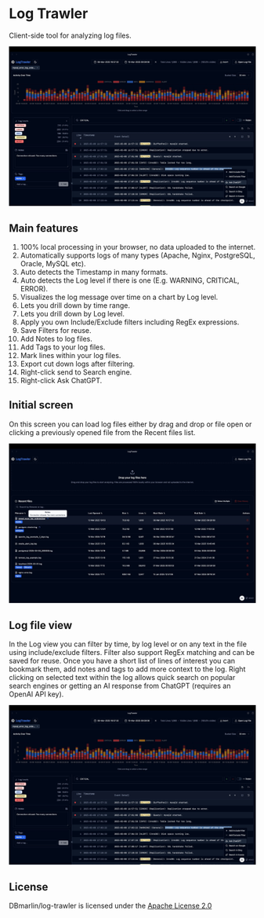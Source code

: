 # Log Trawler

Client-side tool for analyzing log files.

![Log Trawler log viewer](screenshots/logviewer.jpeg)

## Main features

1. 100% local processing in your browser, no data uploaded to the internet.
2. Automatically supports logs of many types (Apache, Nginx, PostgreSQL, Oracle, MySQL etc).
3. Auto detects the Timestamp in many formats.
4. Auto detects the Log level if there is one (E.g. WARNING, CRITICAL, ERROR).
5. Visualizes the log message over time on a chart by Log level.
6. Lets you drill down by time range.
7. Lets you drill down by Log level.
8. Apply you own Include/Exclude filters including RegEx expressions.
9. Save Filters for reuse.
10. Add Notes to log files.
11. Add Tags to your log files.
12. Mark lines within your log files.
13. Export cut down logs after filtering.
14. Right-click send to Search engine.
15. Right-click Ask ChatGPT.

## Initial screen

On this screen you can load log files either by drag and drop or file open or clicking a previously opened file from the Recent files list.

![Log Trawler main screen](screenshots/initialscreen.jpeg)

## Log file view

In the Log view you can filter by time, by log level or on any text in the file using include/exclude filters. Filter also support RegEx matching and can be saved for reuse. Once you have a short list of lines of interest you can bookmark them, add notes and tags to add more context to the log. Right clicking on selected text within the log allows quick search on popular search engines or getting an AI response from ChatGPT (requires an OpenAI API key).

![Log Trawler log viewer](screenshots/logviewer.jpeg)

## License

DBmarlin/log-trawler is licensed under the [Apache License 2.0](https://github.com/DBmarlin/log-trawler/blob/main/LICENSE)